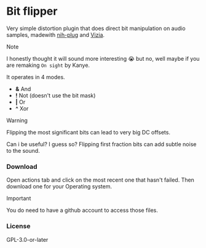 # Bit flipper

Very simple distortion plugin that does direct bit manipulation on audio samples, madewith [nih-plug](https://github.com/robbert-vdh/nih-plug) and [Vizia](https://github.com/vizia/vizia).

> [!NOTE]
> I honestly thought it will sound more interesting 😭 but no, well maybe if you are remaking `On sight` by Kanye.

It operates in 4 modes.
- **&** And
- **!** Not (doesn't use the bit mask)
- **|** Or
- **^** Xor

> [!WARNING]
> Flipping the most significant bits can lead to very big DC offsets.


Can i be useful? I guess so?
Flipping first fraction bits can add subtle noise to the sound.

### Download
Open actions tab and click on the most recent one that hasn't failed. Then download one for your Operating system.
> [!IMPORTANT]
> You do need to have a github account to access those files.

### License
GPL-3.0-or-later
